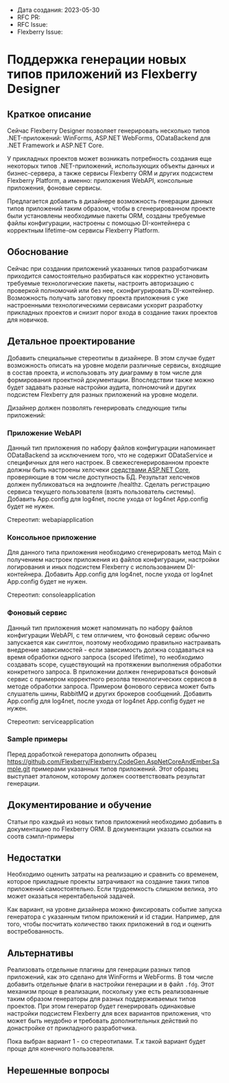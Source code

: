 - Дата создания: 2023-05-30
- RFC PR: 
- RFC Issue: 
- Flexberry Issue:

# Поддержка генерации новых типов приложений из Flexberry Designer

## Краткое описание

Сейчас Flexberry Designer позволяет генерировать несколько типов .NET-приложений: 
WinForms, ASP.NET WebForms, ODataBackend для .NET Framework и ASP.NET Core. 

У прикладных проектов может возникать потребность создания еще некоторых типов .NET-приложений,
использующих объекты данных и бизнес-сервера, а также сервисы Flexberry ORM и других подсистем
Flexberry Platform, а именно: приложения WebAPI, консольные приложения, фоновые сервисы.

Предлагается добавить в дизайнере возможность генерации данных типов приложений таким образом,
чтобы в сгенерированном проекте были установлены необходимые пакеты ORM, созданы требуемые
файлы конфигурации, настроены с помощью DI-контейнера с корректным lifetime-ом сервисы Flexberry Platform.

## Обоснование

Сейчас при создании приложений указанных типов разработчикам приходится самостоятельно разбираться 
как корректно установить требуемые технологические пакеты, настроить авторизацию с проверкой полномочий
или без нее, сконфигурировать DI-контейнер. Возможность получать заготовку проекта приложения
с уже настроенными технологическими сервисами ускорит разработку прикладных проектов и снизит
порог входа в создание таких проектов для новичков.

## Детальное проектирование

Добавить специальные стереотипы в 
дизайнере. В этом случае будет возможность описать на уровне модели различные сервисы, входящие в состав
проекта, и использовать эту диаграмму в том числе для формирования проектной документации. Впоследствии 
также можно будет задавать разные настройки аудита, полномочий и других подсистем Flexberry для разных
приложений на уровне модели. 

Дизайнер должен позволять генерировать следующие
типы приложений:

### Приложение WebAPI
Данный тип приложения по набору файлов конфигурации напоминает ODataBackend за исключением того, что
не содержит ODataService и специфичных для него настроек. В свежесгенерированном проекте должны быть 
настроены хелсчеки [средствами ASP.NET Core](https://learn.microsoft.com/en-us/aspnet/core/host-and-deploy/health-checks?view=aspnetcore-7.0), 
проверяющие в том числе доступность БД. Результат хелсчеков должен публиковаться на эндпоинте /healthz.
Сделать регистрацию сервиса текущего пользователя (взять пользователь системы). Добавить App.config для log4net, после ухода от log4net App.config будет не нужен.

Стереотип: webapiapplication

### Консольное приложение
Для данного типа приложения необходимо сгенерировать метод Main с получением настроек приложения из файлов 
конфигурации, настройки логирования и иных подсистем Flexberry с использованием DI-контейнера. Добавить App.config для log4net, после ухода от log4net App.config будет не нужен.

Стереотип: consoleapplication

### Фоновый сервис
Данный тип приложения может напоминать по набору файлов конфигурации WebAPI, с тем отличием, что
фоновый сервис обычно запускается как синглтон, поэтому необходимо правильно настраивать внедрение 
зависимостей - если зависимость должна создаваться на время обработки одного запроса (scoped lifetime),
то необходимо создавать scope, существующий на протяжении выполнения обработки конкретного запроса.
В приложении должен генерироваться фоновый сервис с примером корректного резолва технологических
сервисов в методе обработки запроса.
Примером фонового сервиса может быть слушатель шины, RabbitMQ и других брокеров сообщений. Добавить App.config для log4net, после ухода от log4net App.config будет не нужен.

Стереотип: serviceapplication

### Sample примеры

Перед доработкой генератора дополнить образец https://github.com/Flexberry/Flexberry.CodeGen.AspNetCoreAndEmber.Sample.git примерами указанных типов приложений. Этот образец выступает эталоном, которому должен соответствовать результат генерации.

## Документирование и обучение

Статьи про каждый из новых типов приложений необходимо добавить в документацию по Flexberry ORM. В документации указать ссылки на соотв сэмпл-примеры

## Недостатки

Необходимо оценить затраты на реализацию и сравнить со временем, которое прикладные проекты затрачивают
на создание таких типов приложений самостоятельно. Если трудоемкость слишком велика, это может
оказаться нерентабельной задачей.

Как вариант, на уровне дизайнера можно фиксировать событие запуска генератора с указанным типом приложений и id стадии. Например, для того, чтобы посчитать количество таких приложений в год и оценить востребованность.

## Альтернативы

Реализовать отдельные плагины для генерации разных типов приложений, как это сделано для 
WinForms и WebForms. В том числе добавить отдельные флаги в настройки генерации и в файл `.fdg`.
Этот механизм проще в реализации, поскольку уже есть реализованные таким образом генераторы для разных
поддерживаемых типов проектов. При этом генератор будет генерировать одинаковые настройки подсистем
Flexberry для всех вариантов приложения, что может быть неудобно и требовать дополнительных действий
по донастройке от прикладного разработчика.

Пока выбран вариант 1 - со стереотипами. Т.к такой вариант будет проще для конечного пользователя.
## Нерешенные вопросы
